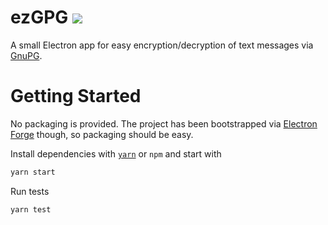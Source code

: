 # ezGPG ![](https://github.com/m0rdras/ezgpg/workflows/CI/badge.svg)

A small Electron app for easy encryption/decryption of text messages via [GnuPG](https://www.gnupg.org).

# Getting Started

No packaging is provided. The project has been bootstrapped via [Electron Forge](https://www.electronforge.io) though, so packaging should be easy.

Install dependencies with [`yarn`](https://yarnpkg.com/) or `npm` and start with

```bash
yarn start
```

Run tests

```bash
yarn test
```
